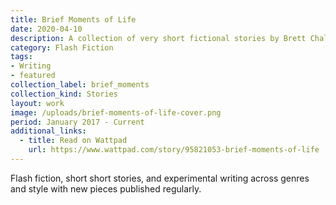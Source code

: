 ```yaml
---
title: Brief Moments of Life
date: 2020-04-10
description: A collection of very short fictional stories by Brett Chalupa.
category: Flash Fiction
tags:
- Writing
- featured
collection_label: brief_moments
collection_kind: Stories
layout: work
image: /uploads/brief-moments-of-life-cover.png
period: January 2017 - Current
additional_links:
  - title: Read on Wattpad
    url: https://www.wattpad.com/story/95821053-brief-moments-of-life
---
```


Flash fiction, short short stories, and experimental writing across genres and style with new pieces published regularly.
